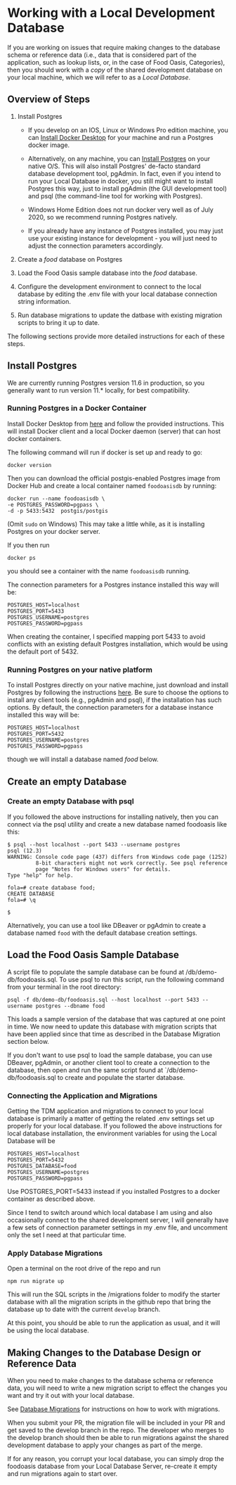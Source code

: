 # Working with a Local Development Database

If you are working on issues that require making changes to the database schema or reference data (i.e., data that is considered part of the application, such as lookup lists, or, in the case of Food Oasis, Categories),
then you should work with a _copy_ of the shared development database on your local machine, which we will refer to as a _Local Database_.

## Overview of Steps

1.  Install Postgres

    - If you develop on an IOS, Linux or Windows Pro edition machine, you can [Install Docker Desktop](https://www.docker.com/get-started) for your machine and run a Postgres docker image.

    - Alternatively, on any machine, you can [Install Postgres](https://www.postgresql.org/download/) on your native O/S. This will also install Postgres' de-facto standard database development tool, pgAdmin. In fact, even if you intend to run your Local Database in docker, you still might want to install Postgres this way, just to install pgAdmin (the GUI development tool) and psql (the command-line tool for working with Postgres).

    - Windows Home Edition does not run docker very well as of July 2020, so we recommend running Postgres natively.

    - If you already have any instance of Postgres installed, you may just use your existing instance for development - you will just need to adjust the connection parameters accordingly.

2.  Create a _food_ database on Postgres
3.  Load the Food Oasis sample database into the _food_ database.

4.  Configure the development environment to connect to the local database by editing the .env file with your local database connection string information.

5.  Run database migrations to update the datbase with existing migration scripts to bring it up to date.

The following sections provide more detailed instructions for each of these steps.

## Install Postgres

We are currently running Postgres version 11.6 in production, so you generally want to run version 11.\* locally, for best compatibility.

### Running Postgres in a Docker Container

Install Docker Desktop from [here](https://www.docker.com/get-started) and follow the provided instructions. This will install Docker client and a local Docker daemon (server) that can host docker containers.

The following command will run if docker is set up and ready to go:

```
docker version
```

Then you can download the official postgis-enabled Postgres image from Docker Hub and create a local container named `foodoasisdb` by running:

```
docker run --name foodoasisdb \
-e POSTGRES_PASSWORD=pgpass \
-d -p 5433:5432  postgis/postgis
```

(Omit `sudo` on Windows)
This may take a little while, as it is installing Postgres on your docker server.

If you then run

```
docker ps
```

you should see a container with the name `foodoasisdb` running.

The connection parameters for a Postgres instance installed this way will be:

```
POSTGRES_HOST=localhost
POSTGRES_PORT=5433
POSTGRES_USERNAME=postgres
POSTGRES_PASSWORD=pgpass
```

When creating the container, I specified mapping port 5433 to avoid conflicts with an existing default Postgres installation, which would be using the default port of 5432.

### Running Postgres on your native platform

To install Postgres directly on your native machine, just download and install Postgres by following the instructions [here](https://www.postgresql.org/download/). Be sure to choose the options to install any client tools (e.g., pgAdmin and psql), if the installation has such options. By default, the connection parameters for a database instance installed this way will be:

```
POSTGRES_HOST=localhost
POSTGRES_PORT=5432
POSTGRES_USERNAME=postgres
POSTGRES_PASSWORD=pgpass
```

though we will install a database named _food_ below.

## Create an empty Database

### Create an empty Database with psql

If you followed the above instructions for installing natively, then you can connect via the psql utility and create a new database named foodoasis like this:

```
$ psql --host localhost --port 5433 --username postgres
psql (12.3)
WARNING: Console code page (437) differs from Windows code page (1252)
         8-bit characters might not work correctly. See psql reference
         page "Notes for Windows users" for details.
Type "help" for help.

fola=# create database food;
CREATE DATABASE
fola=# \q

$
```

Alternatively, you can use a tool like DBeaver or pgAdmin to create a database named `food` with the default database creation settings.

## Load the Food Oasis Sample Database

A script file to populate the sample database can be found at /db/demo-db/foodoasis.sql. To use psql to run this script, run the following command from your terminal in the root directory:

```
psql -f db/demo-db/foodoasis.sql --host localhost --port 5433 --username postgres --dbname food
```

This loads a sample version of the database that was captured at one point in time. We now need to update this database with migration scripts that have been applied since that time as described in the
Database Migration section below.

If you don't want to use psql to load the sample database, you can use DBeaver, pgAdmin, or another client tool to create a connection to the database, then open and run the same script found at `/db/demo-db/foodoasis.sql to create and populate the starter database.

### Connecting the Application and Migrations

Getting the TDM application and migrations to connect to your local database is primarily a matter of getting the related .env settings set up properly for your local database. If you followed the above instructions for local database installation, the environment variables for using the Local Database will be

```
POSTGRES_HOST=localhost
POSTGRES_PORT=5432
POSTGRES_DATABASE=food
POSTGRES_USERNAME=postgres
POSTGRES_PASSWORD=pgpass
```

Use POSTGRES_PORT=5433 instead if you installed Postgres to a docker container as described above.

Since I tend to switch around which local database I am using and also occasionally connect to the shared development server, I will generally have a few sets of connection parameter settings in my .env file, and uncomment only the set I need at that particular time.

### Apply Database Migrations

Open a terminal on the root drive of the repo and run

```
npm run migrate up
```

This will run the SQL scripts in the /migrations folder to modify the starter database with all the migration scripts in the github repo that bring the database up to date with the current `develop` branch.

At this point, you should be able to run the application as usual, and it will be using the local database.

## Making Changes to the Database Design or Reference Data

When you need to make changes to the database schema or reference data, you will need to write a new
migration script to effect the changes you want and try it out with your local database.

See [Database Migrations](/doc/migrations.md) for instructions on how to work with migrations.

When you submit your PR, the migration file will be included in your PR and get saved to the develop branch in the repo. The developer who merges to the develop branch should then be able to run migrations against the shared development database to apply your changes as part of the merge.

If for any reason, you corrupt your local database, you can simply drop the foodoasis database from your Local Database Server, re-create it empty and run migrations again to start over.
